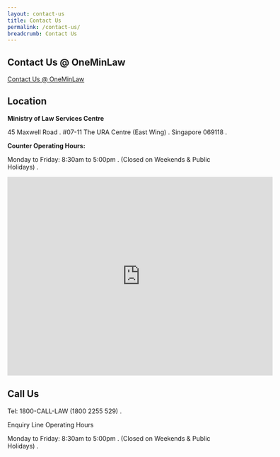 ```yaml
---
layout: contact-us
title: Contact Us
permalink: /contact-us/
breadcrumb: Contact Us
---
```


Contact Us @ OneMinLaw 
---

[Contact Us @ OneMinLaw](https://www.mlaw.gov.sg/eservices/enquiry/)

Location
---

**Ministry of Law Services Centre**

45 Maxwell Road . 
#07-11 The URA Centre (East Wing) . 
Singapore 069118 . 

**Counter Operating Hours:**

Monday to Friday: 8:30am to 5:00pm . 
(Closed on Weekends & Public Holidays) . 

<iframe src="https://www.google.com/maps/embed?pb=!1m18!1m12!1m3!1d3988.8223696799096!2d103.84343465131914!3d1.280232999061664!2m3!1f0!2f0!3f0!3m2!1i1024!2i768!4f13.1!3m3!1m2!1s0x31da190d44cd2a57%3A0x712fd67a8cd5acc7!2sThe%20URA%20Centre%20East%20Wing!5e0!3m2!1sen!2ssg!4v1568685896673!5m2!1sen!2ssg" width="600" height="450" frameborder="0" style="border:0;" allowfullscreen=""></iframe>

Call Us
--- 
Tel: 1800-CALL-LAW (1800 2255 529) . 

Enquiry Line Operating Hours        

Monday to Friday: 8:30am to 5:00pm . 
(Closed on Weekends & Public Holidays) . 
